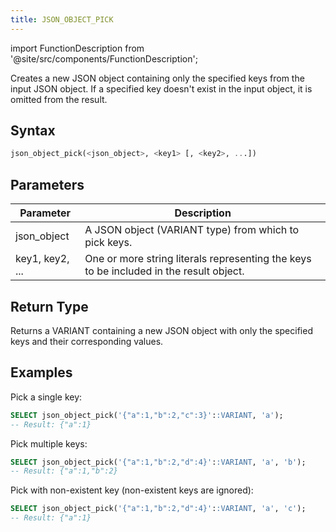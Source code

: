 ```yaml
---
title: JSON_OBJECT_PICK
---
```

import FunctionDescription from '@site/src/components/FunctionDescription';

<FunctionDescription description="Introduced or updated: v1.2.650"/>


Creates a new JSON object containing only the specified keys from the input JSON object. If a specified key doesn't exist in the input object, it is omitted from the result.

## Syntax

```sql
json_object_pick(<json_object>, <key1> [, <key2>, ...])
```

## Parameters

| Parameter | Description |
|-----------|-------------|
| json_object | A JSON object (VARIANT type) from which to pick keys. |
| key1, key2, ... | One or more string literals representing the keys to be included in the result object. |

## Return Type

Returns a VARIANT containing a new JSON object with only the specified keys and their corresponding values.

## Examples

Pick a single key:
```sql
SELECT json_object_pick('{"a":1,"b":2,"c":3}'::VARIANT, 'a');
-- Result: {"a":1}
```

Pick multiple keys:
```sql
SELECT json_object_pick('{"a":1,"b":2,"d":4}'::VARIANT, 'a', 'b');
-- Result: {"a":1,"b":2}
```

Pick with non-existent key (non-existent keys are ignored):
```sql
SELECT json_object_pick('{"a":1,"b":2,"d":4}'::VARIANT, 'a', 'c');
-- Result: {"a":1}
```
